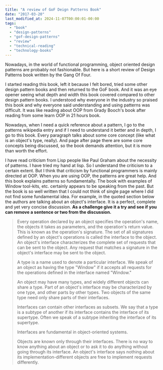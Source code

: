```yaml
---
title: "A review of GoF Deign Patterns Book"
date: "2017-03-20"
last_modified_at: 2024-11-07T00:00:01-00:00
tags: 
  - "book"
  - "design-patterns"
  - "gof-design-patterns"
  - "review"
  - "technical-reading"
  - "technology-books"
---
```


Nowadays, in the world of functional programming, object oriented design patterns are probably not fashionable. But here is a short review of Design Patterns book written by the Gang Of Four.

I started reading this book, left it because I felt bored, tried some other design pattern books and then returned to the GoF book. And it was an eye opener seeing what depth and width this book covered compared to other design pattern books. I understood why everyone in the industry so praised this book and why everyone said understanding and using patterns was difficult. It was like reading about OOP from Grady Booch's book after reading from some learn OOP in 21 hours book.

Nowadays, when I need a quick reference about a pattern, I go to the patterns wikipedia entry and if I need to understand it better and in depth, I go to this book. Every paragraph talks about some core concept (like what is an object's type, really). And page after page there are some core concepts being discussed, so the book demands attention, but it is more than worth the effort.

I have read criticism from Lisp people like Paul Graham about the necessity of patterns. I have tried my hand at lisp. So I understand the criticism to a certain extent. But I think that criticism by functional programmers is mainly directed at OOP. When you are using OOP, the patterns are great help. And this book explains patterns so fundamentally. The book with examples of Window tool-kits, etc. certainly appears to be speaking from the past. But the book is so well written that I could not think of single page where I did not find some fundamental idea. For example, in the quoted section below the authors are talking about an object's interface. It is a perfect, complete and yet very concise discussion. **As a challenge give it a try and see if you can remove a sentence or two from the discussion.**

> Every operation declared by an object specifies the operation's name, the objects it takes as parameters, and the operation's return value. This is known as the operation's signature. The set of all signatures defined by an object's operations is called the interface to the object. An object's interface characterizes the complete set of requests that can be sent to the object. Any request that matches a signature in the object's interface may be sent to the object.
> 
> A type is a name used to denote a particular interface. We speak of an object as having the type "Window" if it accepts all requests for the operations defined in the interface named "Window."
> 
> An object may have many types, and widely different objects can share a type. Part of an object's interface may be characterized by one type, and other parts by other types. Two objects of the same type need only share parts of their interfaces.
> 
> Interfaces can contain other interfaces as subsets. We say that a type is a subtype of another if its interface contains the interface of its supertype. Often we speak of a subtype inheriting the interface of its supertype.
> 
> Interfaces are fundamental in object-oriented systems.
> 
> Objects are known only through their interfaces. There is no way to know anything about an object or to ask it to do anything without going through its interface. An object's interface says nothing about its implementation-different objects are free to implement requests differently.
